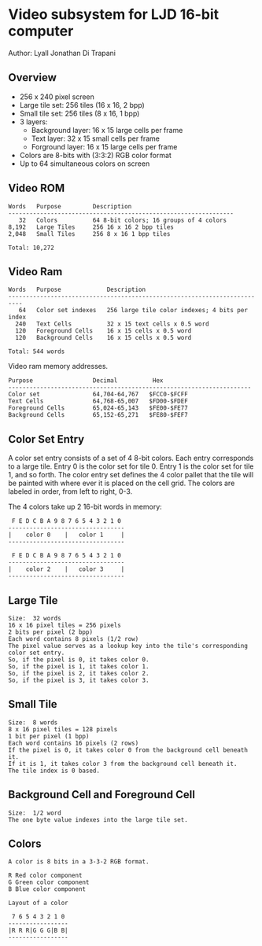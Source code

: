 <!-- Author:  Lyall Jonathan Di Trapani =========|=========|======== -->
Video subsystem for LJD 16-bit computer
=======================================

Author:  Lyall Jonathan Di Trapani


Overview
--------

- 256 x 240 pixel screen
- Large tile set: 256 tiles (16 x 16, 2 bpp)
- Small tile set: 256 tiles (8 x 16, 1 bpp)
- 3 layers:
    - Background layer: 16 x 15 large cells per frame
    - Text layer: 32 x 15 small cells per frame
    - Forground layer: 16 x 15 large cells per frame
- Colors are 8-bits with (3:3:2) RGB color format
- Up to 64 simultaneous colors on screen


Video ROM
---------

```
Words   Purpose         Description
----------------------------------------------------------------
   32   Colors          64 8-bit colors; 16 groups of 4 colors
8,192   Large Tiles     256 16 x 16 2 bpp tiles
2,048   Small Tiles     256 8 x 16 1 bpp tiles

Total: 10,272
```


Video Ram
---------

```
Words   Purpose             Description
--------------------------------------------------------------------------
   64   Color set indexes   256 large tile color indexes; 4 bits per index
  240   Text Cells          32 x 15 text cells x 0.5 word
  120   Foreground Cells    16 x 15 cells x 0.5 word
  120   Background Cells    16 x 15 cells x 0.5 word

Total: 544 words
```

Video ram memory addresses.

```
Purpose                 Decimal          Hex
---------------------------------------------------------------------
Color set               64,704-64,767   $FCC0-$FCFF
Text Cells              64,768-65,007   $FD00-$FDEF
Foreground Cells        65,024-65,143   $FE00-$FE77
Background Cells        65,152-65,271   $FE80-$FEF7
```


Color Set Entry
---------------

A color set entry consists of a set of 4 8-bit colors.
Each entry corresponds to a large tile.
Entry 0 is the color set for tile 0.
Entry 1 is the color set for tile 1, and so forth.
The color entry set defines the 4 color pallet that the tile will
be painted with where ever it is placed on the cell grid.
The colors are labeled in order, from left to right, 0-3.

The 4 colors take up 2 16-bit words in memory:

```
 F E D C B A 9 8 7 6 5 4 3 2 1 0
---------------------------------
|    color 0    |   color 1     |
---------------------------------

 F E D C B A 9 8 7 6 5 4 3 2 1 0
---------------------------------
|    color 2    |   color 3     |
---------------------------------
```


Large Tile
--------------

```
Size:  32 words
16 x 16 pixel tiles = 256 pixels
2 bits per pixel (2 bpp)
Each word contains 8 pixels (1/2 row)
The pixel value serves as a lookup key into the tile's corresponding color set entry.
So, if the pixel is 0, it takes color 0.
So, if the pixel is 1, it takes color 1.
So, if the pixel is 2, it takes color 2.
So, if the pixel is 3, it takes color 3.
```


Small Tile
--------------

```
Size:  8 words
8 x 16 pixel tiles = 128 pixels
1 bit per pixel (1 bpp)
Each word contains 16 pixels (2 rows)
If the pixel is 0, it takes color 0 from the background cell beneath it.
If it is 1, it takes color 3 from the background cell beneath it.
The tile index is 0 based.
```


Background Cell and Foreground Cell
----------------------------------

```
Size:  1/2 word
The one byte value indexes into the large tile set.
```


Colors
------

```
A color is 8 bits in a 3-3-2 RGB format.

R Red color component
G Green color component
B Blue color component

Layout of a color

 7 6 5 4 3 2 1 0
-----------------
|R R R|G G G|B B|
-----------------
```
